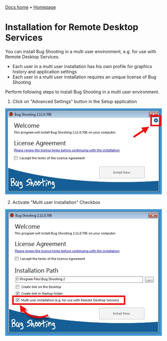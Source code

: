 <a href="{{ site.url }}">Docs home</a> &bull; <a href="http://www.bugshooting.com">Homepage</a>

# Installation for Remote Desktop Services

You can install Bug Shooting in a multi user environment, e.g. for use with Remote Desktop Services.

- Each user in a multi user installation has his own profile for graphics history and application settings
- Each user in a multi user installation requires an unique license of Bug Shooting
 
Perform following steps to install Bug Shooting in a multi user environment.

1. Click on "Advanced Settings" button in the Setup application

![image1](images/install_rdp_1.jpg)

2. Activate "Multi user Installation" Checkbox

![image1](images/install_rdp_2.jpg)

